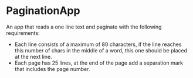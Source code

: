 # PaginationApp
An app that reads a one line text and paginate with the following requirements:
* Each line consists of a maximum of 80 characters, if the line reaches this number of chars in the middle of a word, this one should be placed at the next line.
* Each page has 25 lines, at the end of the page add a separation mark that includes the page number.


